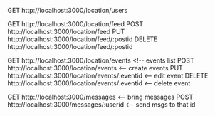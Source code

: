 GET http://localhost:3000/location/users

GET http://localhost:3000/location/feed
POST http://localhost:3000/location/feed
PUT http://localhost:3000/location/feed/:postid
DELETE http://localhost:3000/location/feed/:postid

GET http://localhost:3000/location/events <!-- events list
POST http://localhost:3000/location/events <-- create events
PUT http://localhost:3000/location/events/:eventid <-- edit event
DELETE http://localhost:3000/location/events/:eventid <-- delete event

GET http://localhost:3000/messages <-- bring messages
POST http://localhost:3000/messages/:userid <-- send msgs to that id
